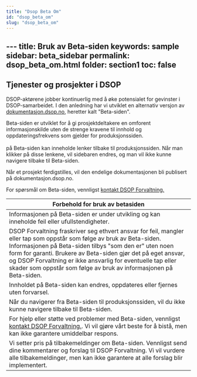 ```yaml
---
title: "Dsop Beta Om"
id: "dsop_beta_om"
slug: "dsop_beta_om"
---
```


﻿---
title: Bruk av Beta-siden
keywords: sample
sidebar: beta_sidebar
permalink: dsop_beta_om.html
folder: section1
toc: false
---

## Tjenester og prosjekter i DSOP
DSOP-aktørene jobber kontinuerlig med å øke potensialet for gevinster i DSOP-samarbeidet. I den anledning har vi utviklet en alternativ versjon av [dokumentasjon.dsop.no](/), heretter kalt "Beta-siden". 

Beta-siden er utviklet for å gi prosjektdeltakere en omforent informasjonskilde uten de strenge kravene til innhold og oppdateringsfrekvens som gjelder for produksjonssiden.
<br >
<br > på Beta-siden kan inneholde lenker tilbake til produksjonssiden. Når man klikker på disse lenkene, vil sidebaren endres, og man vil ikke kunne navigere tilbake til Beta-siden.

Når et prosjekt ferdigstilles, vil den endelige dokumentasjonen bli publisert på dokumentasjon.dsop.no.

For spørsmål om Beta-siden, vennligst [kontakt DSOP Forvaltning.](https:/online3.superoffice.com/Cust28770/CS/scripts/customer.fcgi)
<br >

| Forbehold for bruk av betasiden |
|--|   
| Informasjonen på Beta-siden er under utvikling og kan inneholde feil eller ufullstendigheter. |
| DSOP Forvaltning fraskriver seg ethvert ansvar for feil, mangler eller tap som oppstår som følge av bruk av Beta-siden. Informasjonen på Beta-siden tilbys "som den er" uten noen form for garanti. Brukere av Beta-siden gjør det på eget ansvar, og DSOP Forvaltning er ikke ansvarlig for eventuelle tap eller skader som oppstår som følge av bruk av informasjonen på Beta-siden. |
| Innholdet på Beta-siden kan endres, oppdateres eller fjernes uten forvarsel. |
| Når du navigerer fra Beta-siden til produksjonssiden, vil du ikke kunne navigere tilbake til Beta-siden. |
| For hjelp eller støtte ved problemer med Beta-siden, vennligst [kontakt DSOP Forvaltning.](https:/online3.superoffice.com/Cust28770/CS/scripts/customer.fcgi). Vi vil gjøre vårt beste for å bistå, men kan ikke garantere umiddelbar respons. |
| Vi setter pris på tilbakemeldinger om Beta-siden. Vennligst send dine kommentarer og forslag til DSOP Forvaltning. Vi vil vurdere alle tilbakemeldinger, men kan ikke garantere at alle forslag blir implementert. |